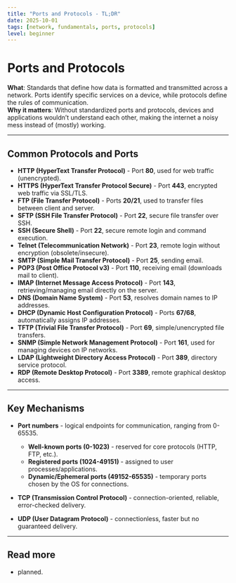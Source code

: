 ```yaml
---
title: "Ports and Protocols - TL;DR"
date: 2025-10-01
tags: [network, fundamentals, ports, protocols]
level: beginner
---
```


# Ports and Protocols

**What**: Standards that define how data is formatted and transmitted across a network. Ports identify specific services on a device, while protocols define the rules of communication.  
**Why it matters**: Without standardized ports and protocols, devices and applications wouldn’t understand each other, making the internet a noisy mess instead of (mostly) working.

---
## Common Protocols and Ports

- **HTTP (HyperText Transfer Protocol)** - Port **80**, used for web traffic (unencrypted).
- **HTTPS (HyperText Transfer Protocol Secure)** - Port **443**, encrypted web traffic via SSL/TLS.
- **FTP (File Transfer Protocol)** - Ports **20/21**, used to transfer files between client and server.
- **SFTP (SSH File Transfer Protocol)** - Port **22**, secure file transfer over SSH.
- **SSH (Secure Shell)** - Port **22**, secure remote login and command execution.
- **Telnet (Telecommunication Network)** - Port **23**, remote login without encryption (obsolete/insecure).
- **SMTP (Simple Mail Transfer Protocol)** - Port **25**, sending email.
- **POP3 (Post Office Protocol v3)** - Port **110**, receiving email (downloads mail to client).
- **IMAP (Internet Message Access Protocol)** - Port **143**, retrieving/managing email directly on the server.
- **DNS (Domain Name System)** - Port **53**, resolves domain names to IP addresses.
- **DHCP (Dynamic Host Configuration Protocol)** - Ports **67/68**, automatically assigns IP addresses.
- **TFTP (Trivial File Transfer Protocol)** - Port **69**, simple/unencrypted file transfers.
- **SNMP (Simple Network Management Protocol)** - Port **161**, used for managing devices on IP networks.
- **LDAP (Lightweight Directory Access Protocol)** - Port **389**, directory service protocol.
- **RDP (Remote Desktop Protocol)** - Port **3389**, remote graphical desktop access.

---
## Key Mechanisms

- **Port numbers** - logical endpoints for communication, ranging from 0-65535.  
  - **Well-known ports (0-1023)** - reserved for core protocols (HTTP, FTP, etc.).
  - **Registered ports (1024-49151)** - assigned to user processes/applications.
  - **Dynamic/Ephemeral ports (49152-65535)** - temporary ports chosen by the OS for connections.

- **TCP (Transmission Control Protocol)** - connection-oriented, reliable, error-checked delivery.
- **UDP (User Datagram Protocol)** - connectionless, faster but no guaranteed delivery.

---
## Read more
- planned.
